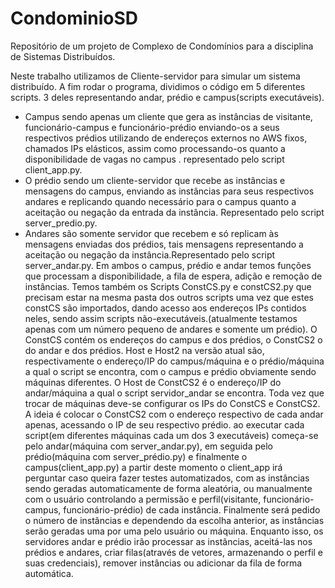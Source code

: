 # CondominioSD
Repositório de um projeto de Complexo de Condomínios para a disciplina de Sistemas Distribuídos.

Neste trabalho utilizamos de Cliente-servidor para simular um sistema distribuído.
A fim rodar o programa, dividimos o código em 5 diferentes scripts. 
3 deles representando andar, prédio e campus(scripts executáveis).

- Campus sendo apenas um cliente que gera as instâncias de visitante, funcionário-campus e funcionário-prédio enviando-os a seus respectivos prédios utilizando de endereços externos no AWS fixos, chamados IPs elásticos, assim como processando-os quanto a disponibilidade de vagas no campus . representado pelo script client_app.py.
- O prédio sendo um cliente-servidor que recebe as instâncias e mensagens do campus, enviando as instâncias para seus respectivos andares e replicando quando necessário para o campus quanto a aceitação ou negação da entrada da instância. Representado pelo script server_predio.py.
- Andares são somente servidor que recebem e só replicam às mensagens enviadas dos prédios, tais mensagens representando a aceitação ou negação da instância.Representado pelo script server_andar.py.
	Em ambos o campus, prédio e andar temos funções que processam a disponibilidade, a fila de espera, adição e remoção de instâncias.
	Temos também os Scripts ConstCS.py e constCS2.py que precisam estar na mesma pasta dos outros scripts uma vez que estes constCS são importados, dando acesso aos endereços IPs contidos neles, sendo assim scripts não-executáveis.(atualmente testamos apenas com um número pequeno de andares e somente um prédio). O ConstCS contém os endereços do campus e dos prédios, o ConstCS2 o do andar e dos prédios. Host e Host2 na versão atual são, respectivamente o endereço/IP do campus/máquina e o prédio/máquina a qual o script se encontra, com o campus e prédio obviamente sendo máquinas diferentes. O Host de ConstCS2 é o endereço/IP do andar/máquina a qual o script servidor_andar se encontra. 
	Toda vez que trocar de máquinas deve-se configurar os IPs do ConstCS e ConstCS2.
 A ideia é colocar o ConstCS2 com o endereço respectivo de cada andar apenas, acessando o IP de seu respectivo prédio.
	ao executar cada script(em diferentes máquinas cada um dos 3 executáveis) começa-se pelo andar(máquina com server_andar.py), em seguida pelo prédio(máquina com server_prédio.py) e finalmente o campus(client_app.py) a partir deste momento o client_app irá perguntar caso queira fazer testes automatizados, com as instâncias sendo geradas automaticamente de forma aleatória, ou manualmente com o usuário controlando a permissão e perfil(visitante, funcionário-campus, funcionário-prédio) de cada instância. Finalmente será pedido o número de instâncias e dependendo da escolha anterior, as instâncias serão geradas uma por uma pelo usuário ou máquina.
	Enquanto isso, os servidores andar e prédio irão processar as instâncias, aceitá-las nos prédios e andares, criar filas(através de vetores, armazenando o perfil e suas credenciais), remover instâncias ou adicionar da fila de forma automática.
